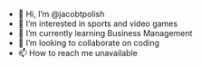 - 👋 Hi, I’m @jacobtpolish
- 👀 I’m interested in sports and video games
- 🌱 I’m currently learning Business Management
- 💞️ I’m looking to collaborate on coding
- 📫 How to reach me unavailable

<!---
jacobtpolish/jacobtpolish is a ✨ special ✨ repository because its `README.md` (this file) appears on your GitHub profile.
You can click the Preview link to take a look at your changes.
--->
